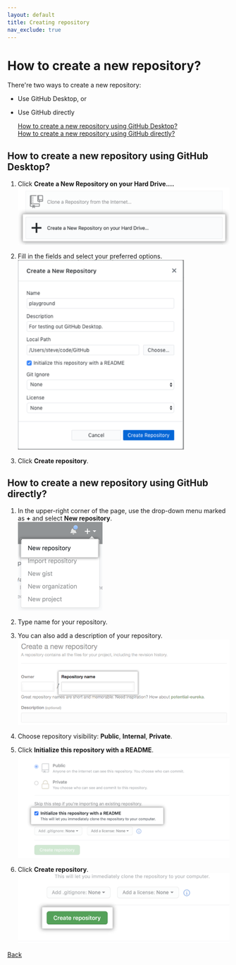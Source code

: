```yaml
---
layout: default
title: Creating repository
nav_exclude: true
---
```


# How to create a new repository?

There're two ways to create a new repository:
* Use GitHub Desktop, or
* Use GitHub directly


   [How to create a new repository using GitHub Desktop?](#how-to-create-a-new-repository-using-github-desktop)  
   [How to create a new repository using GitHub directly?](#how-to-create-a-new-repository-using-github-directly)


## How to create a new repository using GitHub Desktop?

1. Click **Create a New Repository on your Hard Drive....**  
![Image](./create_repo_5.png "create_repo")

2. Fill in the fields and select your preferred options.  
![Image](./create_repo_6.png "create_repo")

3. Click **Create repository**.

## How to create a new repository using GitHub directly?

1. In the upper-right corner of the page, use the drop-down menu marked as **+** and select **New repository**.  
![Image](./create_repo_1.png "create_repo")

2. Type name for your repository.
3. You can also add a description of your repository.  
![Image](./create_repo_2_name.png "create_repo")

1. Choose repository visibility: **Public**, **Internal**, **Private**.  

2. Click **Initialize this repository with a README**.  
![Image](./create_repo_3_public_private_readme.png "create_repo")

6. Click **Create repository**.  
![Image](./create_repo_4_button.png "create_repo")


[Back](./git_github_and_github_desktop.md)